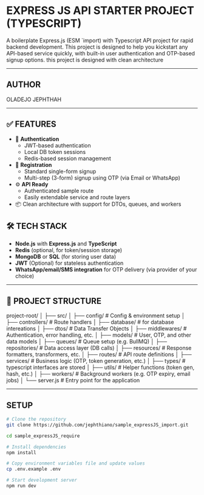 # EXPRESS JS API STARTER PROJECT (TYPESCRIPT)

A boilerplate Express.js (ESM `import) with Typescript API project for rapid backend development. This project is designed to help you kickstart any API-based service quickly, with built-in user authentication and OTP-based signup options. this project is designed with clean architecture

---

## AUTHOR

OLADEJO JEPHTHAH

---

## ✅ FEATURES

- 🔐 **Authentication**
  - JWT-based authentication
  - Local DB token sessions
  - Redis-based session management
- 🧾 **Registration**
  - Standard single-form signup
  - Multi-step (3-form) signup using OTP (via Email or WhatsApp)
- ⚙️ **API Ready**
  - Authenticated sample route
  - Easily extendable service and route layers
- 📦 Clean architecture with support for DTOs, queues, and workers

## 🛠 TECH STACK

- **Node.js** with **Express.js** and **TypeScript**
- **Redis** (optional, for token/session storage)
- **MongoDB** or **SQL** (for storing user data)
- **JWT** (Optional) for stateless authentication
- **WhatsApp/email/SMS integration** for OTP delivery (via provider of your choice)

---

## 📁 PROJECT STRUCTURE

project-root/
│
├── src/
│ ├── config/ # Config & environment setup
│ ├── controllers/ # Route handlers
│ ├── database/ # for database intereations
│ ├── dtos/ # Data Transfer Objects
│ ├── middlewares/ # Authentication, error handling, etc.
│ ├── models/ # User, OTP, and other data models
│ ├── queues/ # Queue setup (e.g. BullMQ)
│ ├── repositories/ # Data access layer (DB calls)
│ ├── resources/ # Response formatters, transformers, etc.
│ ├── routes/ # API route definitions
│ ├── services/ # Business logic (OTP, token generation, etc.)
│ ├── types/ # typescript interfaces are stored
│ ├── utils/ # Helper functions (token gen, hash, etc.)
│ ├── workers/ # Background workers (e.g. OTP expiry, email jobs)
│
└── server.js # Entry point for the application

---

## SETUP


```bash
# Clone the repository
git clone https://github.com/jephthiano/sample_expressJS_import.git

cd sample_expressJS_require

# Install dependencies
npm install

# Copy environment variables file and update values
cp .env.example .env

# Start development server
npm run dev
